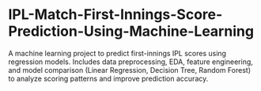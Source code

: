 # IPL-Match-First-Innings-Score-Prediction-Using-Machine-Learning
A machine learning project to predict first-innings IPL scores using regression models. Includes data preprocessing, EDA, feature engineering, and model comparison (Linear Regression, Decision Tree, Random Forest) to analyze scoring patterns and improve prediction accuracy.
